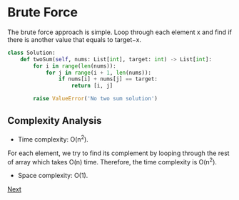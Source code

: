 # Brute Force

The brute force approach is simple. Loop through each element x and find if there is another value that equals to target−x.

```python
class Solution:
    def twoSum(self, nums: List[int], target: int) -> List[int]:
        for i in range(len(nums)):
            for j in range(i + 1, len(nums)):
                if nums[i] + nums[j] == target:
                    return [i, j]

        raise ValueError('No two sum solution')
```

## Complexity Analysis

* Time complexity: O(n<sup>2</sup>). 

For each element, we try to find its complement by looping through the rest of array which takes O(n) time. Therefore, the time complexity is O(n<sup>2</sup>).

* Space complexity: O(1).

[Next](solution2.md)